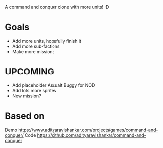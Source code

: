 A command and conquer clone with more units! :D

# Goals
- Add more units, hopefully finish it
- Add more sub-factions
- Make more missions

# UPCOMING
- Add placeholder Assualt Buggy for NOD
- Add lots more sprites
- New mission? 

# Based on
Demo https://www.adityaravishankar.com/projects/games/command-and-conquer/
Code https://github.com/adityaravishankar/command-and-conquer
